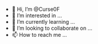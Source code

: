 - 👋 Hi, I’m @Curse0F
- 👀 I’m interested in ...
- 🌱 I’m currently learning ...
- 💞️ I’m looking to collaborate on ...
- 📫 How to reach me ...

<!---
Curse0F/Curse0F is a ✨ special ✨ repository because its `README.md` (this file) appears on your GitHub profile.
You can click the Preview link to take a look at your changes.
--->
